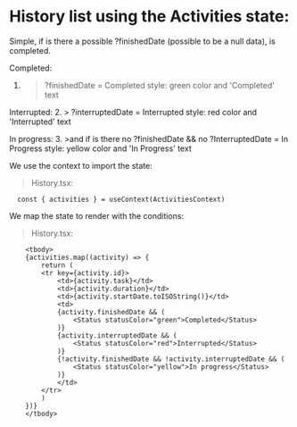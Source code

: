 # History list using the Activities state:

Simple, if is there a possible ?finishedDate (possible to be a null data), is completed.

Completed:
1. > ?finishedDate = Completed style: green color and 'Completed' text

Interrupted:
2. > ?interruptedDate = Interrupted style: red color and 'Interrupted' text

In progress:
3. >and if is there no ?finishedDate && no ?InterruptedDate = In Progress style: yellow color and 'In Progress' text


We use the context to import the state:

> History.tsx:
```tsx
  const { activities } = useContext(ActivitiesContext)
```


We map the state to render with the conditions:

> History.tsx:
```tsx
    <tbody>
    {activities.map((activity) => {
        return (
        <tr key={activity.id}>
            <td>{activity.task}</td>
            <td>{activity.duration}</td>
            <td>{activity.startDate.toISOString()}</td>
            <td>
            {activity.finishedDate && (
                <Status statusColor="green">Completed</Status>
            )}
            {activity.interruptedDate && (
                <Status statusColor="red">Interrupted</Status>
            )}
            {!activity.finishedDate && !activity.interruptedDate && (
                <Status statusColor="yellow">In progress</Status>
            )}
            </td>
        </tr>
        )
    })}
    </tbody>
```